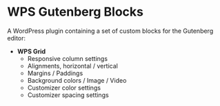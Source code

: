 # WPS Gutenberg Blocks
A WordPress plugin containing a set of custom blocks for the Gutenberg editor:
* **WPS Grid**
   * Responsive column settings
   * Alignments, horizontal / vertical
   * Margins / Paddings
   * Background colors / Image / Video
   * Customizer color settings
   * Customizer spacing settings
